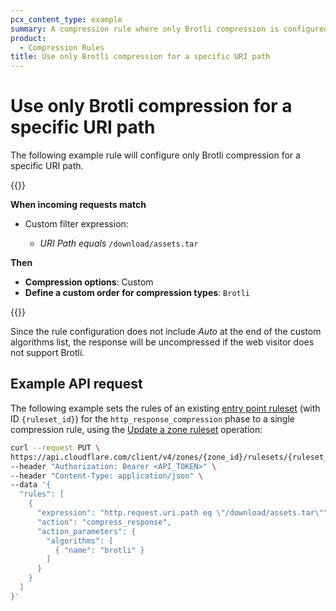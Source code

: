 ```yaml
---
pcx_content_type: example
summary: A compression rule where only Brotli compression is configured for a specific URI path.
product:
  - Compression Rules
title: Use only Brotli compression for a specific URI path
---
```


# Use only Brotli compression for a specific URI path

The following example rule will configure only Brotli compression for a specific URI path.

{{<example>}}

**When incoming requests match**

- Custom filter expression:

    - _URI Path_ _equals_ `/download/assets.tar`

**Then**

- **Compression options**: Custom
- **Define a custom order for compression types**: `Brotli`

{{</example>}}

Since the rule configuration does not include _Auto_ at the end of the custom algorithms list, the response will be uncompressed if the web visitor does not support Brotli.

## Example API request

The following example sets the rules of an existing [entry point ruleset](/ruleset-engine/about/rulesets/#entry-point-ruleset) (with ID `{ruleset_id}`) for the `http_response_compression` phase to a single compression rule, using the [Update a zone ruleset](/api/operations/updateZoneRuleset) operation:

```bash
curl --request PUT \
https://api.cloudflare.com/client/v4/zones/{zone_id}/rulesets/{ruleset_id} \
--header "Authorization: Bearer <API_TOKEN>" \
--header "Content-Type: application/json" \
--data '{
  "rules": [
    {
      "expression": "http.request.uri.path eq \"/download/assets.tar\"",
      "action": "compress_response",
      "action_parameters": {
        "algorithms": [
          { "name": "brotli" }
        ]
      }
    }
  ]
}'